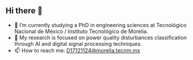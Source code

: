 ## Hi there 👋

- 🔭 I’m currently studying a PhD in engineering sciences at Tecnológico Nacional de México / Instituto Tecnológico de Morelia.
- 🌱 My research is focused on power quality disturbances classification through AI and digital signal processing techniques.
- 📫 How to reach me: D17121124@morelia.tecnm.mx

<!--
**JonatanMolina1925/JonatanMolina1925** is a ✨ _special_ ✨ repository because its `README.md` (this file) appears on your GitHub profile.

Here are some ideas to get you started:

- 🔭 I’m currently working on ...
- 🌱 I’m currently learning ...
- 👯 I’m looking to collaborate on ...
- 🤔 I’m looking for help with ...
- 💬 Ask me about ...
- 📫 How to reach me: ...
- 😄 Pronouns: ...
- ⚡ Fun fact: ...
-->
